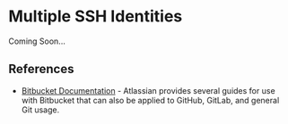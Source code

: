 Multiple SSH Identities
====================================

Coming Soon...

References
----------

* [Bitbucket Documentation](https://confluence.atlassian.com/display/BITBUCKET/Bitbucket+Documentation+Home) - Atlassian provides several guides for use with Bitbucket that can also be applied to GitHub, GitLab, and general Git usage.
